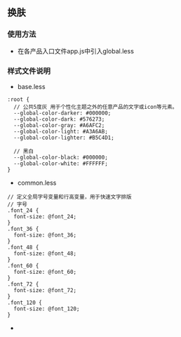 ## 换肤
### 使用方法
 - 在各产品入口文件app.js中引入global.less
### 样式文件说明
- base.less
```less
:root {
  // 公共5度灰 用于个性化主题之外的任意产品的文字或icon等元素。
  --global-color-darker: #000000;
  --global-color-dark: #576273;
  --global-color-gray: #A6AFC2;
  --global-color-light: #A3A6AB;
  --global-color-lighter: #B5C4D1;

  // 黑白
  --global-color-black: #000000;
  --global-color-white: #FFFFFF;
}
```
   - common.less
```less
// 定义全局字号变量和行高变量，用于快速文字排版
// 字号
.font_24 {
  font-size: @font_24;
}
.font_36 {
  font-size: @font_36;
}
.font_48 {
  font-size: @font_48;
}
.font_60 {
  font-size: @font_60;
}
.font_72 {
  font-size: @font_72;
}
.font_120 {
  font-size: @font_120;
}
```
   -
